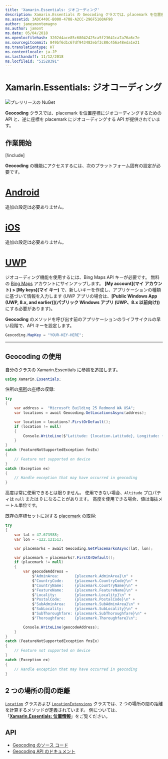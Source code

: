 ```yaml
---
title: 'Xamarin.Essentials: ジオコーディング'
description: Xamarin.Essentials の Geocoding クラスでは、placemark を位置座標にジオコーディングするための API と、逆に座標を placemark にジオコーディングする API の両方が提供されています。
ms.assetid: 3ADC440C-B000-4708-A2CC-296F5160AF90
author: jamesmontemagno
ms.author: jamont
ms.date: 05/04/2018
ms.openlocfilehash: 3202d4ace85c68042425ca5f23641ca7a76a6c7e
ms.sourcegitcommit: 849bf6d1c67df943482ebf3c80c456a48eda1e21
ms.translationtype: HT
ms.contentlocale: ja-JP
ms.lasthandoff: 11/12/2018
ms.locfileid: "51528391"
---
```

# <a name="xamarinessentials-geocoding"></a>Xamarin.Essentials: ジオコーディング

![プレリリースの NuGet](~/media/shared/pre-release.png)

**Geocoding** クラスでは、placemark を位置座標にジオコーディングするための API と、逆に座標を placemark にジオコーディングする API が提供されています。

## <a name="get-started"></a>作業開始

[!include[](~/essentials/includes/get-started.md)]

**Geocoding** の機能にアクセスするには、次のプラットフォーム固有の設定が必要です。

# <a name="androidtabandroid"></a>[Android](#tab/android)

追加の設定は必要ありません。

# <a name="iostabios"></a>[iOS](#tab/ios)

追加の設定は必要ありません。

# <a name="uwptabuwp"></a>[UWP](#tab/uwp)

ジオコーディング機能を使用するには、Bing Maps API キーが必要です。 無料の [Bing Maps](https://www.bingmapsportal.com/) アカウントにサインアップします。 **[My account]\(マイ アカウント\) > [My keys]\(マイ キー\)** で、新しいキーを作成し、アプリケーションの種類に基づいて情報を入力します (UWP アプリの場合は、**[Public Windows App (UWP, 8.x, and earlier)]\(パブリック Windows アプリ (UWP、8.x 以前向け)\)** にする必要があります)。

**Geocoding** のメソッドを呼び出す前のアプリケーションのライフサイクルの早い段階で、API キーを設定します。

```csharp
Geocoding.MapKey = "YOUR-KEY-HERE";
```

-----

## <a name="using-geocoding"></a>Geocoding の使用

自分のクラスの Xamarin.Essentials に参照を追加します。

```csharp
using Xamarin.Essentials;
```

住所の[場所](xref:Xamarin.Essentials.Location)の座標の収録:

```csharp
try
{
    var address =  "Microsoft Building 25 Redmond WA USA";
    var locations = await Geocoding.GetLocationsAsync(address);

    var location = locations?.FirstOrDefault();
    if (location != null)
    {
        Console.WriteLine($"Latitude: {location.Latitude}, Longitude: {location.Longitude}, Altitude: {location.Altitude}");
    }
}
catch (FeatureNotSupportedException fnsEx)
{
    // Feature not supported on device
}
catch (Exception ex)
{
    // Handle exception that may have occurred in geocoding
}
```

高度は常に使用できるとは限りません。 使用できない場合、`Altitude` プロパティは `null` または 0 になることがあります。 高度を使用できる場合、値は海抜メートル単位です。

既存の座標セットに対する [placemark](xref:Xamarin.Essentials.Placemark) の取得:

```csharp
try
{
    var lat = 47.673988;
    var lon = -122.121513;

    var placemarks = await Geocoding.GetPlacemarksAsync(lat, lon);

    var placemark = placemarks?.FirstOrDefault();
    if (placemark != null)
    {
        var geocodeAddress =
            $"AdminArea:       {placemark.AdminArea}\n" +
            $"CountryCode:     {placemark.CountryCode}\n" +
            $"CountryName:     {placemark.CountryName}\n" +
            $"FeatureName:     {placemark.FeatureName}\n" +
            $"Locality:        {placemark.Locality}\n" +
            $"PostalCode:      {placemark.PostalCode}\n" +
            $"SubAdminArea:    {placemark.SubAdminArea}\n" +
            $"SubLocality:     {placemark.SubLocality}\n" +
            $"SubThoroughfare: {placemark.SubThoroughfare}\n" +
            $"Thoroughfare:    {placemark.Thoroughfare}\n";

        Console.WriteLine(geocodeAddress);
    }
}
catch (FeatureNotSupportedException fnsEx)
{
    // Feature not supported on device
}
catch (Exception ex)
{
    // Handle exception that may have occurred in geocoding
}
```

## <a name="distance-between-two-locations"></a>2 つの場所の間の距離

[`Location`](xref:Xamarin.Essentials.Location) クラスおよび [`LocationExtensions`](xref:Xamarin.Essentials.LocationExtensions) クラスでは、2 つの場所の間の距離を計算するメソッドが定義されています。 例については、「[**Xamarin.Essentials: 位置情報**](geolocation.md#calculate-distance)」をご覧ください。

## <a name="api"></a>API

- [Geocoding のソース コード](https://github.com/xamarin/Essentials/tree/master/Xamarin.Essentials/Geocoding)
- [Geocoding API のドキュメント](xref:Xamarin.Essentials.Geocoding)
